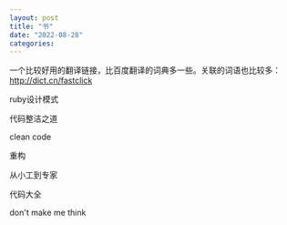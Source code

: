 ```yaml
---
layout: post
title: "书"
date: "2022-08-28"
categories: 
---
```

<p>一个比较好用的翻译链接，比百度翻译的词典多一些。关联的词语也比较多：<a href="http://dict.cn/fastclick">http://dict.cn/fastclick</a></p>

<p>ruby设计模式</p>

<p>代码整洁之道</p>

<p>clean code</p>

<p>重构</p>

<p>从小工到专家</p>

<p>代码大全</p>

<p>don&#39;t make me think</p>


